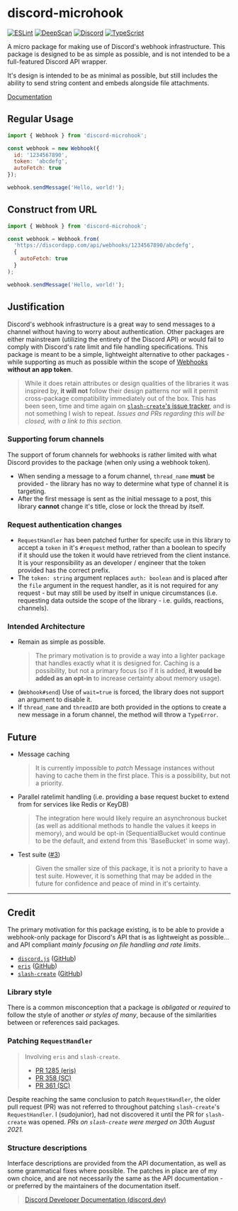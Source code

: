 # discord-microhook

[![ESLint](https://github.com/TinkerStorm/discord-microhook/actions/workflows/lint.yaml/badge.svg)](https://github.com/TinkerStorm/discord-microhook/actions/workflows/lint.yaml)
[![DeepScan](https://badgen.net/deepscan/grade/team/16068/project/22443/branch/662131)]()
[![Discord](https://badgen.net/discord/online-members/Bb3JQQG)](https://discord.gg/Bb3JQQG)
[![TypeScript](https://badgen.net/badge/icon/typescript?icon=typescript&label&color=007ACC)]()

A micro package for making use of Discord's webhook infrastructure. This package is designed to be as simple as possible, and is not intended to be a full-featured Discord API wrapper.

It's design is intended to be as minimal as possible, but still includes the ability to send string content and embeds alongside file attachments.

[Documentation](https://tinkerstorm.github.io/discord-microhook)

## Regular Usage

```js
import { Webhook } from 'discord-microhook';

const webhook = new Webhook({
  id: '1234567890',
  token: 'abcdefg',
  autoFetch: true
});

webhook.sendMessage('Hello, world!');
```

## Construct from URL

```js
import { Webhook } from 'discord-microhook';

const webhook = Webhook.from(
  'https://discordapp.com/api/webhooks/1234567890/abcdefg',
  {
    autoFetch: true
  }
);

webhook.sendMessage('Hello, world!');
```


## Justification

Discord's webhook infrastructure is a great way to send messages to a channel without having to worry about authentication. Other packages are either mainstream (utilizing the entirety of the Discord API) or would fail to comply with Discord's rate limit and file handling specifications. This package is meant to be a simple, lightweight alternative to other packages - while supporting as much as possible within the scope of [Webhooks](https://discord.dev/resources/webhook) **without an app token**.

> While it does retain attributes or design qualities of the libraries it was inspired by, **it will not** follow their design patterns nor will it permit cross-package compatibility immediately out of the box. This has been seen, time and time again on [`slash-create`'s issue tracker](https://github.com/Snazzah/slash-create/issues?q=is%3Aissue+discord.js+is%3Aclosed), and is not something I wish to repeat. *Issues and PRs regarding this will be closed, with a link to this section.*

### Supporting forum channels

The support of forum channels for webhooks is rather limited with what Discord provides to the package (when only using a webhook token).

- When sending a message to a forum channel, `thread_name` **must** be provided - the library has no way to determine what type of channel it is targeting.
- After the first message is sent as the initial message to a post, this library **cannot** change it's title, close or lock the thread by itself.

### Request authentication changes

- `RequestHandler` has been patched further for specifc use in this library to accept a `token` in it's `#request` method, rather than a boolean to specify if it should use the token it would have retrieved from the client instance. It is your responsibility as an developer / engineer that the token provided has the correct prefix.
- The `token: string` argument replaces `auth: boolean` and is placed after the `file` argument in the request handler, as it is not required for any request - but may still be used by itself in unique circumstances (i.e. requesting data outside the scope of the library - i.e. guilds, reactions, channels).

### Intended Architecture

- Remain as simple as possible.
  > The primary motivation is to provide a way into a lighter package that handles exactly what it is designed for. Caching is a possibility, but not a primary focus (so if it is added, **it would be added as an opt-in** to increase certainty about memory usage).
- (`Webhook#send`) Use of `wait=true` is forced, the library does not support an argument to disable it.
- If `thread_name` and `threadID` are both provided in the options to create a new message in a forum channel, the method will throw a `TypeError`.

## Future

- Message caching
  > It is currently impossible to *patch* Message instances without having to cache them in the first place. This is a possibility, but not a priority.
- Parallel ratelimit handling (i.e. providing a base request bucket to extend from for services like Redis or KeyDB)
  > The integration here would likely require an asynchronous bucket (as well as additional methods to handle the values it keeps in memory), and would be opt-in (SequentialBucket would continue to be the default, and extend from this 'BaseBucket' in some way).
- Test suite ([#3](https://github.com/TinkerStorm/discord-microhook/issues/3))
  > Given the smaller size of this package, it is not a priority to have a test suite. However, it is something that may be added in the future for confidence and peace of mind in it's certainty.

---

## Credit

The primary motivation for this package existing, is to be able to provide a webhook-only package for Discord's API that is as lightweight as possible... and API compliant *mainly focusing on file handling and rate limits*.

- [`discord.js`](https://discord.js.org) ([GitHub](https://github.com/discordjs/discord.js))
- [`eris`](https://abal.moe/Eris) ([GitHub](https://github.com/abalabahaha/eris))
- [`slash-create`](https://slash-create.js.org) ([GitHub](https://github.com/Snazzah/slash-create))

### Library style

There is a common misconception that a package is *obligated* or *required* to follow the style of another *or styles of many*, because of the similarities between or references said packages. 

### Patching `RequestHandler`

> Involving `eris` and `slash-create`.
> - [PR 1285 (eris)](https://github.com/abalabahaha/eris/pull/1285)
> - [PR 358 (SC)](https://github.com/Snazzah/slash-create/pull/358)
> - [PR 361 (SC)](https://github.com/Snazzah/slash-create/pull/361)

Despite reaching the same conclusion to patch `RequestHandler`, the older pull request (PR) was not referred to throughout patching `slash-create`'s `RequestHandler`. I (sudojunior), had not discovered it until the PR for `slash-create` was opened. *PRs on `slash-create` were merged on 30th August 2021.*

### Structure descriptions

Interface descriptions are provided from the API documentation, as well as some grammatical fixes where possible. The patches in place are of my own choice, and are not necessarily the same as the API documentation - or preferred by the maintainers of the documentation itself.

> [Discord Developer Documentation (discord.dev)](https://discord.dev)
